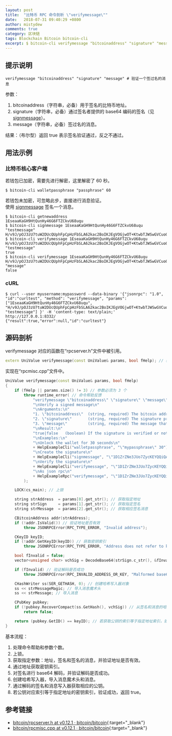 ```yaml
---
layout: post
title:  "比特币 RPC 命令剖析 \"verifymessage\""
date:   2018-07-31 09:40:29 +0800
author: mistydew
comments: true
category: 区块链
tags: Blockchain Bitcoin bitcoin-cli
excerpt: $ bitcoin-cli verifymessage "bitcoinaddress" "signature" "message"
---
```

## 提示说明

```shell
verifymessage "bitcoinaddress" "signature" "message" # 验证一个签过名的消息
```

参数：
1. bitcoinaddress（字符串，必备）用于签名的比特币地址。
2. signature（字符串，必备）通过签名者提供的 base64 编码的签名（见 [signmessage](/blog/2018/06/bitcoin-rpc-command-signmessage.html)）。
3. message（字符串，必备）签过名的消息。

结果：（布尔型）返回 true 表示签名验证通过，反之不通过。

## 用法示例

### 比特币核心客户端

若钱包已加密，需要先进行解密，这里解密了 60 秒。

```shell
$ bitcoin-cli walletpassphrase "passphrase" 60
```

若钱包未加密，可忽略此步，直接进行消息验证。<br>
使用 [signmessage](/blog/2018/09/bitcoin-rpc-command-signmessage.html) 签名一个消息。

```shell
$ bitcoin-cli getnewaddress
1EseaaKaGH9HtQunHy46G6FTZCkvU68uqu
$ bitcoin-cli signmessage 1EseaaKaGH9HtQunHy46G6FTZCkvU68uqu "testmessage"
H/v9J/pOJ3zU7tuW2DUcQUphFpCpHzFbSLA62kac2BoIKJEgVOGjwOT+KtwbTJWSwGVCuoQ2ytTGQRdOYYzenvA=
$ bitcoin-cli verifymessage 1EseaaKaGH9HtQunHy46G6FTZCkvU68uqu H/v9J/pOJ3zU7tuW2DUcQUphFpCpHzFbSLA62kac2BoIKJEgVOGjwOT+KtwbTJWSwGVCuoQ2ytTGQRdOYYzenvA= "testmessage"
true
$ bitcoin-cli verifymessage 1EseaaKaGH9HtQunHy46G6FTZCkvU68uqu H/v9J/pOJ3zU7tuW2DUcQUphFpCpHzFbSLA62kac2BoIKJEgVOGjwOT+KtwbTJWSwGVCuoQ2ytTGQRdOYYzenvA= "message"
false
```

### cURL

```shell
$ curl --user myusername:mypassword --data-binary '{"jsonrpc": "1.0", "id":"curltest", "method": "verifymessage", "params": ["1EseaaKaGH9HtQunHy46G6FTZCkvU68uqu", "H/v9J/pOJ3zU7tuW2DUcQUphFpCpHzFbSLA62kac2BoIKJEgVOGjwOT+KtwbTJWSwGVCuoQ2ytTGQRdOYYzenvA=", "testmessage"] }' -H 'content-type: text/plain;' http://127.0.0.1:8332/
{"result":true,"error":null,"id":"curltest"}
```

## 源码剖析

verifymessage 对应的函数在“rpcserver.h”文件中被引用。

```cpp
extern UniValue verifymessage(const UniValue& params, bool fHelp); // 验证签名消息
```

实现在“rpcmisc.cpp”文件中。

```cpp
UniValue verifymessage(const UniValue& params, bool fHelp)
{
    if (fHelp || params.size() != 3) // 参数必须为 3 个
        throw runtime_error( // 命令帮助反馈
            "verifymessage \"bitcoinaddress\" \"signature\" \"message\"\n"
            "\nVerify a signed message\n"
            "\nArguments:\n"
            "1. \"bitcoinaddress\"  (string, required) The bitcoin address to use for the signature.\n"
            "2. \"signature\"       (string, required) The signature provided by the signer in base 64 encoding (see signmessage).\n"
            "3. \"message\"         (string, required) The message that was signed.\n"
            "\nResult:\n"
            "true|false   (boolean) If the signature is verified or not.\n"
            "\nExamples:\n"
            "\nUnlock the wallet for 30 seconds\n"
            + HelpExampleCli("walletpassphrase", "\"mypassphrase\" 30") +
            "\nCreate the signature\n"
            + HelpExampleCli("signmessage", "\"1D1ZrZNe3JUo7ZycKEYQQiQAWd9y54F4XZ\" \"my message\"") +
            "\nVerify the signature\n"
            + HelpExampleCli("verifymessage", "\"1D1ZrZNe3JUo7ZycKEYQQiQAWd9y54F4XZ\" \"signature\" \"my message\"") +
            "\nAs json rpc\n"
            + HelpExampleRpc("verifymessage", "\"1D1ZrZNe3JUo7ZycKEYQQiQAWd9y54F4XZ\", \"signature\", \"my message\"")
        );

    LOCK(cs_main); // 上锁

    string strAddress  = params[0].get_str(); // 获取指定地址
    string strSign     = params[1].get_str(); // 获取指定签名
    string strMessage  = params[2].get_str(); // 获取相应签名消息

    CBitcoinAddress addr(strAddress);
    if (!addr.IsValid()) // 验证地址是否有效
        throw JSONRPCError(RPC_TYPE_ERROR, "Invalid address");

    CKeyID keyID;
    if (!addr.GetKeyID(keyID)) // 获取密钥索引
        throw JSONRPCError(RPC_TYPE_ERROR, "Address does not refer to key");

    bool fInvalid = false;
    vector<unsigned char> vchSig = DecodeBase64(strSign.c_str(), &fInvalid); // 对签名进行 base64 解码

    if (fInvalid) // 验证解码是否成功
        throw JSONRPCError(RPC_INVALID_ADDRESS_OR_KEY, "Malformed base64 encoding");

    CHashWriter ss(SER_GETHASH, 0); // 创建哈希写入器对象
    ss << strMessageMagic; // 导入消息魔术头
    ss << strMessage; // 导入消息

    CPubKey pubkey;
    if (!pubkey.RecoverCompact(ss.GetHash(), vchSig)) // 从签名和消息的哈希获取公钥
        return false;

    return (pubkey.GetID() == keyID); // 若获取公钥的索引等于指定地址索引，验证成功，返回 true
}
```

基本流程：
1. 处理命令帮助和参数个数。
2. 上锁。
3. 获取指定参数：地址，签名和签名的消息，并验证地址是否有效。
4. 通过地址获取密钥索引。
5. 对签名进行 base64 解码，并验证解码是否成功。
6. 创建哈希写入器，导入消息魔术头和消息。
7. 通过解码的签名和消息写入器获取相应的公钥。
8. 若公钥对应索引等于指定地址的密钥索引，验证成功，返回 true。

## 参考链接

* [bitcoin/rpcserver.h at v0.12.1 · bitcoin/bitcoin](https://github.com/bitcoin/bitcoin/blob/v0.12.1/src/rpcserver.h){:target="_blank"}
* [bitcoin/rpcmisc.cpp at v0.12.1 · bitcoin/bitcoin](https://github.com/bitcoin/bitcoin/blob/v0.12.1/src/rpcmisc.cpp){:target="_blank"}
